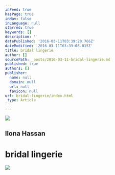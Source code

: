 ```yaml
---
inFeed: true
hasPage: true
inNav: false
inLanguage: null
starred: true
keywords: []
description: ''
datePublished: '2016-03-11T03:39:20.766Z'
dateModified: '2016-03-11T03:39:08.015Z'
title: bridal lingerie
author: []
sourcePath: _posts/2016-03-11-bridal-lingerie.md
published: true
authors: []
publisher:
  name: null
  domain: null
  url: null
  favicon: null
url: bridal-lingerie/index.html
_type: Article

---
```

![](https://the-grid-user-content.s3-us-west-2.amazonaws.com/f82cd1a6-dc18-484a-87e9-17f3e7498330.jpg)

## Ilona Hassan

# bridal lingerie
![](https://the-grid-user-content.s3-us-west-2.amazonaws.com/ef2b63c8-78a1-442a-a256-d70ab2c14a7d.png)